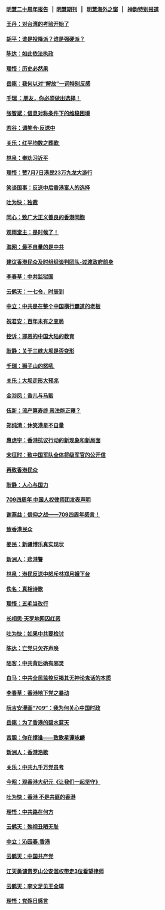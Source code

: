 #### [明慧二十周年报告](https://github.com/gfw-breaker/mh-reports/blob/master/README.md?t=07180537) &nbsp;&nbsp;|&nbsp;&nbsp;[明慧期刊](https://github.com/gfw-breaker/mh-qikan) &nbsp;&nbsp;|&nbsp;&nbsp; [明慧海外之窗](https://github.com/gfw-breaker/mh-news/blob/master/README.md?t=07180537) &nbsp;&nbsp;|&nbsp;&nbsp; [神韵特别报道](https://github.com/gfw-breaker/mh-news/blob/master/shenyun.md?t=07180537) 

#### [王丹：对台湾的考验开始了](../pages/nsc993/n11391258.md?t=07180537) 

#### [胡平：谁是投降派？谁是强硬派？](../pages/nsc993/n11391224.md?t=07180537) 

#### [陈达：如此依法执政](../pages/nsc993/n11388999.md?t=07180537) 

#### [理悟：历史必然果](../pages/nsc993/n11388741.md?t=07180537) 

#### [岳祺：我何以对“解放”一词特别反感](../pages/nsc993/n11385696.md?t=07180537) 

#### [千瑞 ：朋友，你必须做出选择！](../pages/nsc993/n11384949.md?t=07180537) 

#### [张智斌：信息对称条件下的维稳困境](../pages/nsc993/n11384812.md?t=07180537) 

#### [若谷：调笑令‧反送中](../pages/nsc993/n11383745.md?t=07180537) 

#### [关乐：红平均数之葬歌 ](../pages/nsc993/n11383498.md?t=07180537) 

#### [林泉：奉劝习近平](../pages/nsc993/n11383487.md?t=07180537) 

#### [理悟：赞7月7日港民23万九龙大游行](../pages/nsc993/n11383473.md?t=07180537) 

#### [笑谈国事：反送中后香港富人的选择](../pages/nsc993/n11382020.md?t=07180537) 

#### [吐为快：独裁](../pages/nsc993/n11382755.md?t=07180537) 

#### [同心：致广大正义善良的香港同胞](../pages/nsc993/n11382745.md?t=07180537) 

#### [观雨堂主：是时候了！](../pages/nsc993/n11382737.md?t=07180537) 

#### [海网：最不自量的是中共](../pages/nsc993/n11380440.md?t=07180537) 

#### [建议香港民众及时组织谈判团队-过渡政府前身](../pages/nsc993/n11379909.md?t=07180537) 

#### [李春草：中共监狱国](../pages/nsc993/n11378989.md?t=07180537) 

#### [云鹤天：一七令．时辰到](../pages/nsc993/n11379260.md?t=07180537) 

#### [中立：中共是在整个中国横行霸道的老板](../pages/nsc993/n11378382.md?t=07180537) 

#### [祝君安：百年未有之变局](../pages/nsc993/n11378376.md?t=07180537) 

#### [控诉：邪恶的中国大陆的教育](../pages/nsc993/n11378344.md?t=07180537) 

#### [耿静：关于三峡大坝是否变形](../pages/nsc993/n11375879.md?t=07180537) 

#### [千瑞：狮子山的怒吼 ](../pages/nsc993/n11375644.md?t=07180537) 

#### [关乐：大坝走形大预兆](../pages/nsc993/n11375629.md?t=07180537) 

#### [金浴凤：香儿与马贩](../pages/nsc993/n11375580.md?t=07180537) 

#### [伍新：流产算寿终  恶法能正寝？](../pages/nsc993/n11375581.md?t=07180537) 

#### [郑纯清：休笑港星不自量](../pages/nsc993/n11375555.md?t=07180537) 

#### [惠虎宇：香港抗议行动的新现象和新局面](../pages/nsc993/n11375501.md?t=07180537) 

#### [宋征时：致中国军队全体将级军官的公开信](../pages/nsc993/n11373354.md?t=07180537) 

#### [再致香港民众](../pages/nsc993/n11373870.md?t=07180537) 

#### [耿静：人心与国力](../pages/nsc993/n11373759.md?t=07180537) 

#### [709四周年 中国人权律师团发表声明](../pages/nsc993/n11373565.md?t=07180537) 

#### [谢燕益：信仰之战——709四周年感言！](../pages/nsc993/n11373388.md?t=07180537) 

#### [致香港民众](../pages/nsc993/n11373286.md?t=07180537) 

#### [姜民：新疆博乐真实现状](../pages/nsc993/n11371223.md?t=07180537) 

#### [新洲人：悲港警](../pages/nsc993/n11371174.md?t=07180537) 

#### [林泉：港民反送中怒斥林郑月娥下台](../pages/nsc993/n11370676.md?t=07180537) 

#### [佚名：真相诗歌](../pages/nsc993/n11370666.md?t=07180537) 

#### [理悟：五毛当改行](../pages/nsc993/n11369314.md?t=07180537) 

#### [长相思‧天罗地网囚红恶](../pages/nsc993/n11368444.md?t=07180537) 

#### [吐为快：如果中共要检讨](../pages/nsc993/n11368441.md?t=07180537) 

#### [陈达：亡党只欠齐声唤](../pages/nsc993/n11367838.md?t=07180537) 

#### [陆客：中共背后确有邪灵](../pages/nsc993/n11365263.md?t=07180537) 

#### [白马：中共全民监控反揭其无神论鬼话的本质](../pages/nsc993/n11365236.md?t=07180537) 

#### [李春草：香港地下党之暴动](../pages/nsc993/n11365210.md?t=07180537) 

#### [阮吉安漫画“709”：我为何关心中国时政](../pages/nsc993/n11362127.md?t=07180537) 

#### [岳祺：为了香港的碧水蓝天](../pages/nsc993/n11362627.md?t=07180537) 

#### [苦胆：你在撑谁——致歌星谭咏麟](../pages/nsc993/n11361348.md?t=07180537) 

#### [新洲人：香港浩歌](../pages/nsc993/n11361334.md?t=07180537) 

#### [关乐：中共九千万党员考](../pages/nsc993/n11361304.md?t=07180537) 

#### [今昭：观香港大纪元《让我们一起坚守》](../pages/nsc993/n11361244.md?t=07180537) 

#### [吐为快：香港  不是共匪的香港](../pages/nsc993/n11360918.md?t=07180537) 

#### [理悟：中共路在何方](../pages/nsc993/n11360509.md?t=07180537) 

#### [云鹤天：殃视丑陋无耻](../pages/nsc993/n11358872.md?t=07180537) 

#### [中立：沁园春.香港](../pages/nsc993/n11358843.md?t=07180537) 

#### [云鹤天：中国共产党](../pages/nsc993/n11356465.md?t=07180537) 

#### [江天勇谴责罗山公安滥权带走3位看望律师](../pages/nsc993/n11356042.md?t=07180537) 

#### [云鹤天：李文足见王全璋](../pages/nsc993/n11355225.md?t=07180537) 

#### [理悟：党殇日感言](../pages/nsc993/n11354531.md?t=07180537) 

